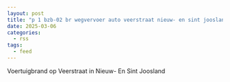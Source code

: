 ```yaml
---
layout: post
title: "p 1 bzb-02 br wegvervoer auto veerstraat nieuw- en sint joosland 194534"
date: 2025-03-06
categories: 
  - rss
tags: 
  - feed
---
```


Voertuigbrand op Veerstraat in Nieuw- En Sint Joosland
